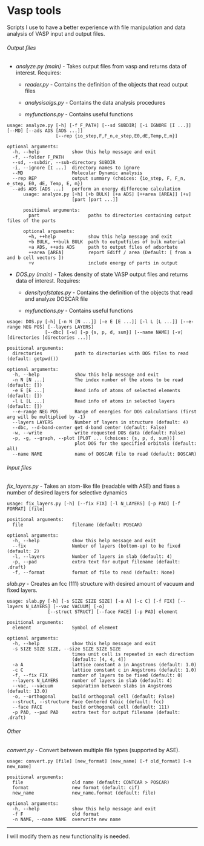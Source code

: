 # Vasp tools
Scripts I use to have a better experience with file manipulation and data analysis of VASP input and output files.

###### Output files

* *analyze.py (main)*  - Takes output files from vasp and returns data of interest. Requires:

  * *reader.py* - Contains the definition of the objects that read output files

  * *analysisalgs.py* - Contains the data analysis procedures
 
  * *myfunctions.py* - Contains useful functions

```
usage: analyze.py [-h] [-f F_PATH] [--sd SUBDIR] [-i IGNORE [I ...]] [--MD] [--ads ADS [ADS ...]]
                  [--rep {io_step,F,F_n,e_step,E0,dE,Temp,E,m}]

optional arguments:
  -h, --help            show this help message and exit
  -f, --folder F_PATH
  --sd, --subdir, --sub-directory SUBDIR
  -i, --ignore [I ...]  directory names to ignore
  --MD                  Molecular Dynamic analysis
  --rep REP             output summary (choices: {io_step, F, F_n, e_step, E0, dE, Temp, E, m})
  --ads ADS [ADS ...]   perform an energy differecne calculation
      usage: analyze.py [+h] [+b BULK] [+a ADS] [++area [AREA]] [+v]
                        [part [part ...]]
          
      positional arguments:
        part                  paths to directories containing output files of the parts
      
      optional arguments:
        +h, ++help            show this help message and exit
        +b BULK, ++bulk BULK  path to outputfiles of bulk material
        +a ADS, ++ads ADS     path to output files of adsorbate
        ++area [AREA]         report Ediff / area (Default: [ from a and b cell vectors ])
        +v                    include energy of parts in output
```

* *DOS.py (main)*  - Takes density of state VASP output files and returns data of interest. Requires:

  * *densityofstates.py* - Contains the definition of the objects that read and analyze DOSCAR file

  * *myfunctions.py* - Contains useful functions

```
usage: DOS.py [-h] [-n N [N ...]] [-e E [E ...]] [-l L [L ...]] [--e-range NEG POS] [--layers LAYERS]
              [--dbc] [-w] [-p {s, p, d, sum}] [--name NAME] [-v] [directories [directories ...]]

positional arguments:
  directories            path to directories with DOS files to read (default: getpwd())

optional arguments:
  -h, --help             show this help message and exit
  -n N [N ...]           The index number of the atoms to be read (default: [])
  -e E [E ...]           Read info of atoms of selected elements (default: [])
  -l L [L ...]           Read info of atoms in selected layers (default: [])
  --e-range NEG POS      Range of energies for DOS calculations (first arg will be multiplied by -1)
  --layers LAYERS        Number of layers in structure (default: 4)
  --dbc, --d-band-center get d-band center (default: False)
  -w, --write            write requested DOS data (default: False)
  -p, -g, --graph, --plot [PLOT ... (choices: {s, p, d, sum})]
                         plot DOS for the specified orbitals (default: all)
  --name NAME            name of DOSCAR file to read (default: DOSCAR)
```

###### Input files

*fix_layers.py* - Takes an atom-like file (readable with ASE) and fixes a number of desired layers for selective dynamics

    usage: fix_layers.py [-h] [--fix FIX] [-l N_LAYERS] [-p PAD] [-f FORMAT] [file]
    
    positional arguments:
      file                  filename (default: POSCAR)
    
    optional arguments:
      -h, --help            show this help message and exit
      --fix                 Number of layers (bottom-up) to be fixed (default: 2)
      -l, --layers          Number of layers in slab (default: 4)
      -p, --pad             extra text for output filename (default: .draft)
      -f, --format          format of file to read (default: None)

*slab.py* - Creates an fcc (111) structure with desired amount of vacuum and fixed layers.

```
usage: slab.py [-h] [-s SIZE SIZE SIZE] [-a A] [-c C] [-f FIX] [--layers N_LAYERS] [--vac VACUUM] [-o]
               [--struct STRUCT] [--face FACE] [-p PAD] element

positional arguments:
  element               Symbol of element

optional arguments:
  -h, --help            show this help message and exit
  -s SIZE SIZE SIZE, --size SIZE SIZE SIZE
                        times unit cell is repeated in each direction
                        (default: [4, 4, 4])
  -a A                  lattice constant a in Angstroms (default: 1.0)
  -c C                  lattice constant c in Angstroms (default: 1.0)
  -f, --fix FIX         number of layers to be fixed (default: 0)
  --layers N_LAYERS     number of layers in slab (default: 4)
  --vac, --vacuum       separation between slabs in Angstroms (default: 13.0)
  -o, --orthogonal      build orthogonal cell (default: False)
  --struct, --structure Face Centered Cubic (default: fcc)
  --face FACE           build orthogonal cell (default: 111)
  -p PAD, --pad PAD     extra text for output filename (default: .draft)

```

###### Other

*convert.py* - Convert between multiple file types (supported by ASE).

    usage: convert.py [file] [new_format] [new_name] [-f old_format] [-n new_name]
    
    positional arguments:
      file                  old name (default: CONTCAR > POSCAR)
      format                new format (default: cif)
      new_name              new_name.format (default: file)
      
    optional arguments:
      -h, --help            show this help message and exit
      -f F                  old format
      -n NAME, --name NAME  overwrite new name


---

I will modify them as new functionality is needed.
